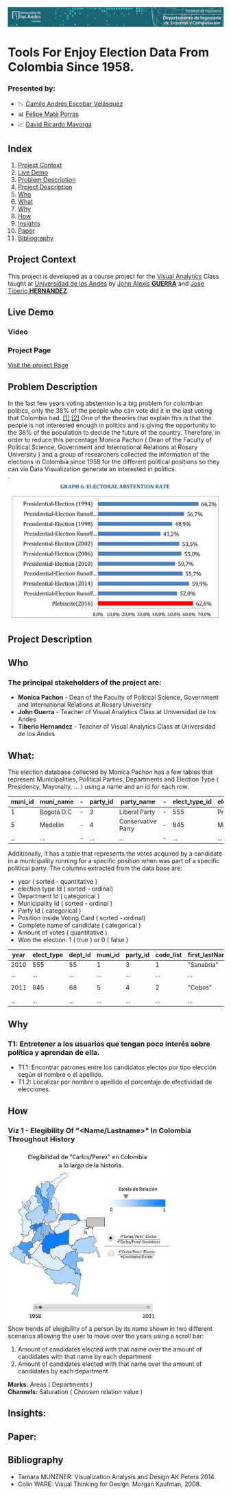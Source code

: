 ![](https://raw.githubusercontent.com/caev03/VA-ProyectoSemestre/master/ReadMeImages/DISCBanner.JPG)

# Tools For Enjoy Election Data From Colombia Since 1958. 

### Presented by:

* :chart_with_downwards_trend: [Camilo Andrés Escobar Velásquez][LinkCamilo]
* :bar_chart: [Felipe Matè Porras][LinkFelipe]
* :chart_with_upwards_trend: [David Ricardo Mayorga][LinkDavid]

## Index

1. [Project Context](https://github.com/caev03/VA-ProyectoSemestre#project-context)
2. [Live Demo](https://github.com/caev03/VA-ProyectoSemestre#live-demo)
3. [Problem Description](https://github.com/caev03/VA-ProyectoSemestre#problem-description)
4. [Project Description](https://github.com/caev03/VA-ProyectoSemestre#project-description)
  1. [Who](https://github.com/caev03/VA-ProyectoSemestre#who)
  2. [What](https://github.com/caev03/VA-ProyectoSemestre#what)
  3. [Why](https://github.com/caev03/VA-ProyectoSemestre#why)
  4. [How](https://github.com/caev03/VA-ProyectoSemestre#how)
5. [Insights](https://github.com/caev03/VA-ProyectoSemestre#insights)
6. [Paper](https://github.com/caev03/VA-ProyectoSemestre#paper)
7. [Bibliography](https://github.com/caev03/VA-ProyectoSemestre#bibliography)

## Project Context

This project is developed as a course project for the [Visual Analytics][VisualAnalyticsPage] Class taught at [Universidad de los Andes][Uniandes] by [John Alexis **GUERRA**][LinkJohn] and [Jose Tiberio **HERNANDEZ**][LinkTiberio].

## Live Demo

### Video

### Project Page
[Visit the project Page][ProjectPage]

## Problem Description

In the last few years voting abstention is a big problem for colombian politics, only the 38% of the people who can vote did it in the last voting that Colombia had. [\[1\]](http://www.bbc.com/mundo/noticias-america-latina-37539590) [\[2\]](https://www.wilsoncenter.org/sites/default/files/voting_for_peace_wwc-fip_final_english.pdf) One of the theories that explain this is that the people is not interested enough in politics and is giving the opportunity to the 38% of the population to decide the future of the country. Therefore, in order to reduce this percentage Monica Pachon ( Dean of the Faculty of Political Science, Government and International Relations at Rosary University ) and a group of researchers collected the information of the elections in Colombia since 1958 for the different political positions so they can via Data Visualization generate an interested in politics.  
.  
![](https://raw.githubusercontent.com/caev03/VA-ProyectoSemestre/master/ReadMeImages/VotingAbstention.JPG)  

## Project Description

## Who

### The principal stakeholders of the project are:

* **Monica Pachon** - Dean of the Faculty of Political Science, Government and International Relations at Rosary University 
* **John Guerra** - Teacher of Visual Analytics Class at Universidad de los Andes 
* **Tiberio Hernandez** - Teacher of Visual Analytics Class at Universidad de los Andes 

## What:

The election database collected by Monica Pachon has a few tables that represent Municipalities, Political Parties, Departments and Election Type ( Presidency, Mayoralty, ... ) using a name and an id for each row.

muni_id | muni_name | - | party_id |party_name | - | elect_type_id | elect_type_name
---|---|---|---|---|---|---|---
1 | Bogotá D.C | - | 3 | Liberal Party | - | 555 | Presidency
5 | Medellín | - | 4 | Conservative Party | - | 845 | Mayoralty
...|...| - |...|...| - |...|...

Additionally, it has a table that represents the votes acquired by a candidate in a municipality running for a specific position when was part of a specific political party. The columns extracted from the data base are:

* year ( sorted - quantitative )
* election type Id ( sorted - ordinal)
* Department Id ( categorical )
* Municipality Id ( sorted - ordinal )
* Party Id ( categorical )
* Position inside Voting Card ( sorted - ordinal)
* Complete name of candidate ( categorical )
* Amount of votes ( quantitative )
* Won the election: 1 ( true ) or 0 ( false )

year|elect_type|dept_id|muni_id|party_id|code_list|first_lastName|second_lastname|name         |votes|seats
--- |----------|-------|-------|--------|---------|--------------|---------------|-------------|-----|-----
2010|555       |55     |1      |3       |1        |"Sanabria"    |"Ordoñez"      |"Daniel"     |200  |0
... |...       |...    |...    |...     |...      |...           |...            |...          |...  |...
2011|845       |68     |5      |4       |2        |"Cobos"       |"Triana"       |"Jose Andrés"|150  |1
... |...       |...    |...    |...     |...      |...           |...            |...          |...  |...

## Why

### T1: Entretener a los usuarios que tengan poco interés sobre política y aprendan de ella.
* T1.1: Encontrar patrones entre los candidatos electos por tipo elección según el nombre o el apellido.
* T1.2: Localizar por nombre o apellido el porcentaje de efectividad de elecciones.
  

## How

### Viz 1 - Elegibility Of "\<Name/Lastname\>" In Colombia Throughout History

![](https://raw.githubusercontent.com/caev03/VA-ProyectoSemestre/master/ReadMeImages/Vis1.jpg)  
Show trends of elegibility of a person by its name shown in two different scenarios allowing the user to move over the years using a scroll bar:

1. Amount of candidates elected with that name over the amount of candidates with that name by each department  
2. Amount of candidates elected with that name over the amount of candidates by each department  
  
**Marks:** Areas ( Departments )  
**Channels:** Saturation ( Choosen relation value )

## Insights:

## Paper:

## Bibliography
* Tamara MUNZNER: Visualization Analysis and Design AK Peters 2014.
* Colin WARE: Visual Thinking for Design. Morgan Kaufman, 2008.

[ProjectPage]:http://caev03.github.io/VA-ProyectoSemestre
[VisualAnalyticsPage]:http://johnguerra.co/classes/isis_4822_fall_2016/
[LinkJohn]:http://johnguerra.co/
[LinkTiberio]:https://sistemasacademico.uniandes.edu.co/~jhernand/dokuwiki/doku.php
[LinkCamilo]:https://github.com/caev03
[LinkFelipe]:https://github.com/f94f
[LinkDavid]:https://github.com/damayor
[Uniandes]:http://www.uniandes.edu.co


